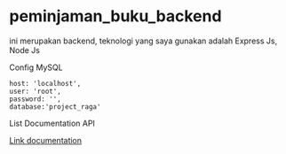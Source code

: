 # peminjaman_buku_backend
ini merupakan backend, teknologi yang saya gunakan adalah Express Js, Node Js

Config MySQL 

    host: 'localhost',
    user: 'root',
    password: '',
    database:'project_raga'


List Documentation API

[Link documentation](https://web.postman.co/collections/10155365-610770a5-298f-46e5-90ff-a72cffbc6d66?version=latest&workspace=507131c4-8ce8-4166-8269-e6f58e1b1598#5c03eccb-5301-4c10-89a3-20bcd0b3585a)


